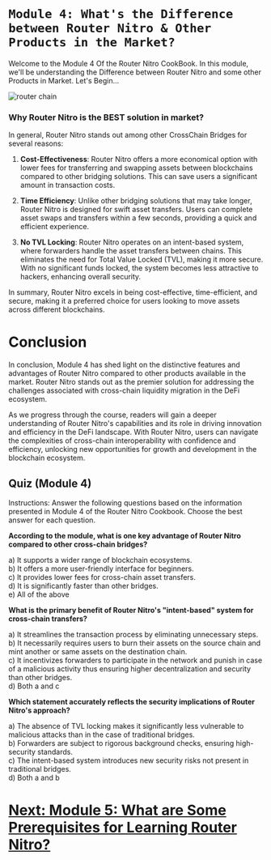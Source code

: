 # `Module 4: What's the Difference between Router Nitro & Other Products in the Market?`

Welcome to the Module 4 Of the Router Nitro CookBook. In this module, we'll be understanding the Difference between Router Nitro and some other Products in Market. Let's Begin...

![router chain](https://github.com/ShivankK26/Router-Nitro-CookBook/assets/115289871/edac46cf-dadb-4a42-ba1b-503af9d087a6)

### Why Router Nitro is the BEST solution in market?

In general, Router Nitro stands out among other CrossChain Bridges for several reasons:

1. **Cost-Effectiveness**: Router Nitro offers a more economical option with lower fees for transferring and swapping assets between blockchains compared to other bridging solutions. This can save users a significant amount in transaction costs.

2. **Time Efficiency**: Unlike other bridging solutions that may take longer, Router Nitro is designed for swift asset transfers. Users can complete asset swaps and transfers within a few seconds, providing a quick and efficient experience.

3. **No TVL Locking**: Router Nitro operates on an intent-based system, where forwarders handle the asset transfers between chains. This eliminates the need for Total Value Locked (TVL), making it more secure. With no significant funds locked, the system becomes less attractive to hackers, enhancing overall security.

In summary, Router Nitro excels in being cost-effective, time-efficient, and secure, making it a preferred choice for users looking to move assets across different blockchains.

# Conclusion

In conclusion, Module 4 has shed light on the distinctive features and advantages of Router Nitro compared to other products available in the market. Router Nitro stands out as the premier solution for addressing the challenges associated with cross-chain liquidity migration in the DeFi ecosystem.

As we progress through the course, readers will gain a deeper understanding of Router Nitro's capabilities and its role in driving innovation and efficiency in the DeFi landscape. With Router Nitro, users can navigate the complexities of cross-chain interoperability with confidence and efficiency, unlocking new opportunities for growth and development in the blockchain ecosystem.

## Quiz (Module 4)

Instructions: Answer the following questions based on the information presented in Module 4 of the Router Nitro Cookbook. Choose the best answer for each question.

**According to the module, what is one key advantage of Router Nitro compared to other cross-chain bridges?**

a) It supports a wider range of blockchain ecosystems.<br>
b) It offers a more user-friendly interface for beginners.<br>
c) It provides lower fees for cross-chain asset transfers.<br>
d) It is significantly faster than other bridges.<br>
e) All of the above

**What is the primary benefit of Router Nitro's "intent-based" system for cross-chain transfers?**

a) It streamlines the transaction process by eliminating unnecessary steps.<br>
b) It necessarily requires users to burn their assets on the source chain and mint another or same assets on the destination chain.<br>
c) It incentivizes forwarders to participate in the network and punish in case of a malicious activity thus ensuring higher decentralization and security than other bridges.<br>
d) Both a and c

**Which statement accurately reflects the security implications of Router Nitro's approach?**

a) The absence of TVL locking makes it significantly less vulnerable to malicious attacks than in the case of traditional bridges.<br>
b) Forwarders are subject to rigorous background checks, ensuring high-security standards.<br>
c) The intent-based system introduces new security risks not present in traditional bridges.<br>
d) Both a and b


# [Next: Module 5: What are Some Prerequisites for Learning Router Nitro? ](Module5.md)
